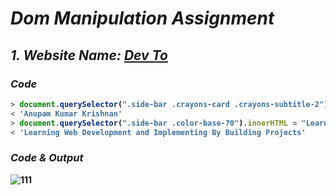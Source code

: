 # _Dom Manipulation Assignment_

## _1. Website Name: [Dev To](https://dev.to/)_
<b>

### _Code_

```javascript
> document.querySelector(".side-bar .crayons-card .crayons-subtitle-2").innerHTML = "Anupam Kumar Krishnan";
< 'Anupam Kumar Krishnan'
> document.querySelector(".side-bar .color-base-70").innerHTML = "Learning Web Development and Implementing By Building Projects";
< 'Learning Web Development and Implementing By Building Projects'
```

### _Code & Output_
![111](https://user-images.githubusercontent.com/91872149/190964708-d724e812-1884-4933-a2e8-469bed3ae14c.png)



</b>
